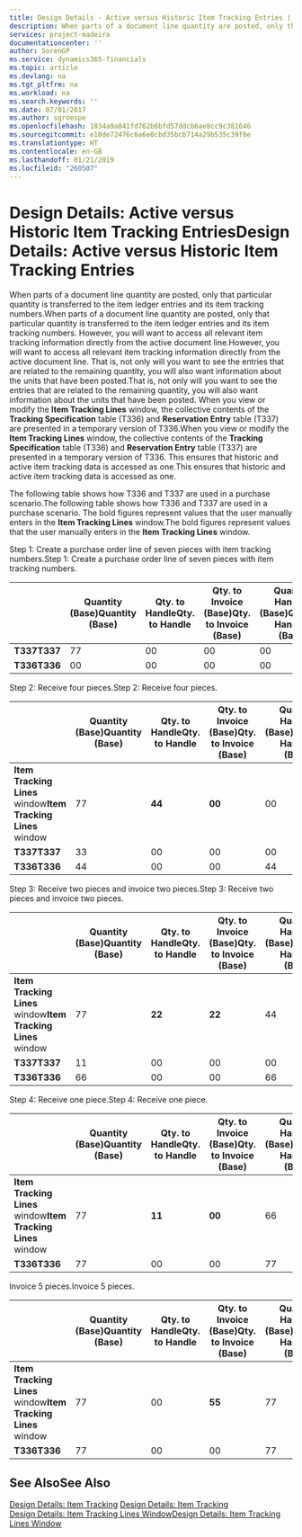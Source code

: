 ```yaml
---
title: Design Details - Active versus Historic Item Tracking Entries | Microsoft Docs
description: When parts of a document line quantity are posted, only that particular quantity is transferred to the item ledger entries and its item tracking numbers. However, you will want to access all relevant item tracking information directly from the active document line. That is, not only will you want to see the entries that are related to the remaining quantity, you will also want information about the units that have been posted. When you view or modify the **Item Tracking Lines** window, the collective contents of the **Tracking Specification** table (T336) and **Reservation Entry** table (T337) are presented in a temporary version of T336. This ensures that historic and active item tracking data is accessed as one.
services: project-madeira
documentationcenter: ''
author: SorenGP
ms.service: dynamics365-financials
ms.topic: article
ms.devlang: na
ms.tgt_pltfrm: na
ms.workload: na
ms.search.keywords: ''
ms.date: 07/01/2017
ms.author: sgroespe
ms.openlocfilehash: 1834a9a041fd762b6bfd57ddcb6ae8cc9c381646
ms.sourcegitcommit: e10de72476c6a6e0cbd35bcb714a29b535c39f0e
ms.translationtype: HT
ms.contentlocale: en-GB
ms.lasthandoff: 01/21/2019
ms.locfileid: "260507"
---
```

# <a name="design-details-active-versus-historic-item-tracking-entries"></a><span data-ttu-id="b3cf7-107">Design Details: Active versus Historic Item Tracking Entries</span><span class="sxs-lookup"><span data-stu-id="b3cf7-107">Design Details: Active versus Historic Item Tracking Entries</span></span>
<span data-ttu-id="b3cf7-108">When parts of a document line quantity are posted, only that particular quantity is transferred to the item ledger entries and its item tracking numbers.</span><span class="sxs-lookup"><span data-stu-id="b3cf7-108">When parts of a document line quantity are posted, only that particular quantity is transferred to the item ledger entries and its item tracking numbers.</span></span> <span data-ttu-id="b3cf7-109">However, you will want to access all relevant item tracking information directly from the active document line.</span><span class="sxs-lookup"><span data-stu-id="b3cf7-109">However, you will want to access all relevant item tracking information directly from the active document line.</span></span> <span data-ttu-id="b3cf7-110">That is, not only will you want to see the entries that are related to the remaining quantity, you will also want information about the units that have been posted.</span><span class="sxs-lookup"><span data-stu-id="b3cf7-110">That is, not only will you want to see the entries that are related to the remaining quantity, you will also want information about the units that have been posted.</span></span> <span data-ttu-id="b3cf7-111">When you view or modify the **Item Tracking Lines** window, the collective contents of the **Tracking Specification** table (T336) and **Reservation Entry** table (T337) are presented in a temporary version of T336.</span><span class="sxs-lookup"><span data-stu-id="b3cf7-111">When you view or modify the **Item Tracking Lines** window, the collective contents of the **Tracking Specification** table (T336) and **Reservation Entry** table (T337) are presented in a temporary version of T336.</span></span> <span data-ttu-id="b3cf7-112">This ensures that historic and active item tracking data is accessed as one.</span><span class="sxs-lookup"><span data-stu-id="b3cf7-112">This ensures that historic and active item tracking data is accessed as one.</span></span>  

 <span data-ttu-id="b3cf7-113">The following table shows how T336 and T337 are used in a purchase scenario.</span><span class="sxs-lookup"><span data-stu-id="b3cf7-113">The following table shows how T336 and T337 are used in a purchase scenario.</span></span> <span data-ttu-id="b3cf7-114">The bold figures represent values that the user manually enters in the **Item Tracking Lines** window.</span><span class="sxs-lookup"><span data-stu-id="b3cf7-114">The bold figures represent values that the user manually enters in the **Item Tracking Lines** window.</span></span>  

 <span data-ttu-id="b3cf7-115">Step 1: Create a purchase order line of seven pieces with item tracking numbers.</span><span class="sxs-lookup"><span data-stu-id="b3cf7-115">Step 1: Create a purchase order line of seven pieces with item tracking numbers.</span></span>  

||<span data-ttu-id="b3cf7-116">**Quantity (Base)**</span><span class="sxs-lookup"><span data-stu-id="b3cf7-116">**Quantity (Base)**</span></span>|<span data-ttu-id="b3cf7-117">**Qty. to Handle**</span><span class="sxs-lookup"><span data-stu-id="b3cf7-117">**Qty. to Handle**</span></span>|<span data-ttu-id="b3cf7-118">**Qty. to Invoice (Base)**</span><span class="sxs-lookup"><span data-stu-id="b3cf7-118">**Qty. to Invoice (Base)**</span></span>|<span data-ttu-id="b3cf7-119">**Quantity Handled (Base)**</span><span class="sxs-lookup"><span data-stu-id="b3cf7-119">**Quantity Handled (Base)**</span></span>|<span data-ttu-id="b3cf7-120">**Quantity Invoiced (Base)**</span><span class="sxs-lookup"><span data-stu-id="b3cf7-120">**Quantity Invoiced (Base)**</span></span>|  
|-|----------------------------------------------|--------------------------------------------|------------------------------------------------------|-------------------------------------------------------|--------------------------------------------------------|  
|<span data-ttu-id="b3cf7-121">**T337**</span><span class="sxs-lookup"><span data-stu-id="b3cf7-121">**T337**</span></span>|<span data-ttu-id="b3cf7-122">7</span><span class="sxs-lookup"><span data-stu-id="b3cf7-122">7</span></span>|<span data-ttu-id="b3cf7-123">0</span><span class="sxs-lookup"><span data-stu-id="b3cf7-123">0</span></span>|<span data-ttu-id="b3cf7-124">0</span><span class="sxs-lookup"><span data-stu-id="b3cf7-124">0</span></span>|<span data-ttu-id="b3cf7-125">0</span><span class="sxs-lookup"><span data-stu-id="b3cf7-125">0</span></span>|<span data-ttu-id="b3cf7-126">0</span><span class="sxs-lookup"><span data-stu-id="b3cf7-126">0</span></span>|  
|<span data-ttu-id="b3cf7-127">**T336**</span><span class="sxs-lookup"><span data-stu-id="b3cf7-127">**T336**</span></span>|<span data-ttu-id="b3cf7-128">0</span><span class="sxs-lookup"><span data-stu-id="b3cf7-128">0</span></span>|<span data-ttu-id="b3cf7-129">0</span><span class="sxs-lookup"><span data-stu-id="b3cf7-129">0</span></span>|<span data-ttu-id="b3cf7-130">0</span><span class="sxs-lookup"><span data-stu-id="b3cf7-130">0</span></span>|<span data-ttu-id="b3cf7-131">0</span><span class="sxs-lookup"><span data-stu-id="b3cf7-131">0</span></span>|<span data-ttu-id="b3cf7-132">0</span><span class="sxs-lookup"><span data-stu-id="b3cf7-132">0</span></span>|  

 <span data-ttu-id="b3cf7-133">Step 2: Receive four pieces.</span><span class="sxs-lookup"><span data-stu-id="b3cf7-133">Step 2: Receive four pieces.</span></span>  

||<span data-ttu-id="b3cf7-134">**Quantity (Base)**</span><span class="sxs-lookup"><span data-stu-id="b3cf7-134">**Quantity (Base)**</span></span>|<span data-ttu-id="b3cf7-135">**Qty. to Handle**</span><span class="sxs-lookup"><span data-stu-id="b3cf7-135">**Qty. to Handle**</span></span>|<span data-ttu-id="b3cf7-136">**Qty. to Invoice (Base)**</span><span class="sxs-lookup"><span data-stu-id="b3cf7-136">**Qty. to Invoice (Base)**</span></span>|<span data-ttu-id="b3cf7-137">**Quantity Handled (Base)**</span><span class="sxs-lookup"><span data-stu-id="b3cf7-137">**Quantity Handled (Base)**</span></span>|<span data-ttu-id="b3cf7-138">**Quantity Invoiced (Base)**</span><span class="sxs-lookup"><span data-stu-id="b3cf7-138">**Quantity Invoiced (Base)**</span></span>|  
|-|----------------------------------------------|--------------------------------------------|------------------------------------------------------|-------------------------------------------------------|--------------------------------------------------------|  
|<span data-ttu-id="b3cf7-139">**Item Tracking Lines** window</span><span class="sxs-lookup"><span data-stu-id="b3cf7-139">**Item Tracking Lines** window</span></span>|<span data-ttu-id="b3cf7-140">7</span><span class="sxs-lookup"><span data-stu-id="b3cf7-140">7</span></span>|<span data-ttu-id="b3cf7-141">**4**</span><span class="sxs-lookup"><span data-stu-id="b3cf7-141">**4**</span></span>|<span data-ttu-id="b3cf7-142">**0**</span><span class="sxs-lookup"><span data-stu-id="b3cf7-142">**0**</span></span>|<span data-ttu-id="b3cf7-143">0</span><span class="sxs-lookup"><span data-stu-id="b3cf7-143">0</span></span>|<span data-ttu-id="b3cf7-144">0</span><span class="sxs-lookup"><span data-stu-id="b3cf7-144">0</span></span>|  
|<span data-ttu-id="b3cf7-145">**T337**</span><span class="sxs-lookup"><span data-stu-id="b3cf7-145">**T337**</span></span>|<span data-ttu-id="b3cf7-146">3</span><span class="sxs-lookup"><span data-stu-id="b3cf7-146">3</span></span>|<span data-ttu-id="b3cf7-147">0</span><span class="sxs-lookup"><span data-stu-id="b3cf7-147">0</span></span>|<span data-ttu-id="b3cf7-148">0</span><span class="sxs-lookup"><span data-stu-id="b3cf7-148">0</span></span>|<span data-ttu-id="b3cf7-149">0</span><span class="sxs-lookup"><span data-stu-id="b3cf7-149">0</span></span>|<span data-ttu-id="b3cf7-150">0</span><span class="sxs-lookup"><span data-stu-id="b3cf7-150">0</span></span>|  
|<span data-ttu-id="b3cf7-151">**T336**</span><span class="sxs-lookup"><span data-stu-id="b3cf7-151">**T336**</span></span>|<span data-ttu-id="b3cf7-152">4</span><span class="sxs-lookup"><span data-stu-id="b3cf7-152">4</span></span>|<span data-ttu-id="b3cf7-153">0</span><span class="sxs-lookup"><span data-stu-id="b3cf7-153">0</span></span>|<span data-ttu-id="b3cf7-154">0</span><span class="sxs-lookup"><span data-stu-id="b3cf7-154">0</span></span>|<span data-ttu-id="b3cf7-155">4</span><span class="sxs-lookup"><span data-stu-id="b3cf7-155">4</span></span>|<span data-ttu-id="b3cf7-156">0</span><span class="sxs-lookup"><span data-stu-id="b3cf7-156">0</span></span>|  

 <span data-ttu-id="b3cf7-157">Step 3: Receive two pieces and invoice two pieces.</span><span class="sxs-lookup"><span data-stu-id="b3cf7-157">Step 3: Receive two pieces and invoice two pieces.</span></span>  

||<span data-ttu-id="b3cf7-158">**Quantity (Base)**</span><span class="sxs-lookup"><span data-stu-id="b3cf7-158">**Quantity (Base)**</span></span>|<span data-ttu-id="b3cf7-159">**Qty. to Handle**</span><span class="sxs-lookup"><span data-stu-id="b3cf7-159">**Qty. to Handle**</span></span>|<span data-ttu-id="b3cf7-160">**Qty. to Invoice (Base)**</span><span class="sxs-lookup"><span data-stu-id="b3cf7-160">**Qty. to Invoice (Base)**</span></span>|<span data-ttu-id="b3cf7-161">**Quantity Handled (Base)**</span><span class="sxs-lookup"><span data-stu-id="b3cf7-161">**Quantity Handled (Base)**</span></span>|<span data-ttu-id="b3cf7-162">**Quantity Invoiced (Base)**</span><span class="sxs-lookup"><span data-stu-id="b3cf7-162">**Quantity Invoiced (Base)**</span></span>|  
|-|----------------------------------------------|--------------------------------------------|------------------------------------------------------|-------------------------------------------------------|--------------------------------------------------------|  
|<span data-ttu-id="b3cf7-163">**Item Tracking Lines** window</span><span class="sxs-lookup"><span data-stu-id="b3cf7-163">**Item Tracking Lines** window</span></span>|<span data-ttu-id="b3cf7-164">7</span><span class="sxs-lookup"><span data-stu-id="b3cf7-164">7</span></span>|<span data-ttu-id="b3cf7-165">**2**</span><span class="sxs-lookup"><span data-stu-id="b3cf7-165">**2**</span></span>|<span data-ttu-id="b3cf7-166">**2**</span><span class="sxs-lookup"><span data-stu-id="b3cf7-166">**2**</span></span>|<span data-ttu-id="b3cf7-167">4</span><span class="sxs-lookup"><span data-stu-id="b3cf7-167">4</span></span>|<span data-ttu-id="b3cf7-168">0</span><span class="sxs-lookup"><span data-stu-id="b3cf7-168">0</span></span>|  
|<span data-ttu-id="b3cf7-169">**T337**</span><span class="sxs-lookup"><span data-stu-id="b3cf7-169">**T337**</span></span>|<span data-ttu-id="b3cf7-170">1</span><span class="sxs-lookup"><span data-stu-id="b3cf7-170">1</span></span>|<span data-ttu-id="b3cf7-171">0</span><span class="sxs-lookup"><span data-stu-id="b3cf7-171">0</span></span>|<span data-ttu-id="b3cf7-172">0</span><span class="sxs-lookup"><span data-stu-id="b3cf7-172">0</span></span>|<span data-ttu-id="b3cf7-173">0</span><span class="sxs-lookup"><span data-stu-id="b3cf7-173">0</span></span>|<span data-ttu-id="b3cf7-174">0</span><span class="sxs-lookup"><span data-stu-id="b3cf7-174">0</span></span>|  
|<span data-ttu-id="b3cf7-175">**T336**</span><span class="sxs-lookup"><span data-stu-id="b3cf7-175">**T336**</span></span>|<span data-ttu-id="b3cf7-176">6</span><span class="sxs-lookup"><span data-stu-id="b3cf7-176">6</span></span>|<span data-ttu-id="b3cf7-177">0</span><span class="sxs-lookup"><span data-stu-id="b3cf7-177">0</span></span>|<span data-ttu-id="b3cf7-178">0</span><span class="sxs-lookup"><span data-stu-id="b3cf7-178">0</span></span>|<span data-ttu-id="b3cf7-179">6</span><span class="sxs-lookup"><span data-stu-id="b3cf7-179">6</span></span>|<span data-ttu-id="b3cf7-180">2</span><span class="sxs-lookup"><span data-stu-id="b3cf7-180">2</span></span>|  

 <span data-ttu-id="b3cf7-181">Step 4: Receive one piece.</span><span class="sxs-lookup"><span data-stu-id="b3cf7-181">Step 4: Receive one piece.</span></span>  

||<span data-ttu-id="b3cf7-182">**Quantity (Base)**</span><span class="sxs-lookup"><span data-stu-id="b3cf7-182">**Quantity (Base)**</span></span>|<span data-ttu-id="b3cf7-183">**Qty. to Handle**</span><span class="sxs-lookup"><span data-stu-id="b3cf7-183">**Qty. to Handle**</span></span>|<span data-ttu-id="b3cf7-184">**Qty. to Invoice (Base)**</span><span class="sxs-lookup"><span data-stu-id="b3cf7-184">**Qty. to Invoice (Base)**</span></span>|<span data-ttu-id="b3cf7-185">**Quantity Handled (Base)**</span><span class="sxs-lookup"><span data-stu-id="b3cf7-185">**Quantity Handled (Base)**</span></span>|<span data-ttu-id="b3cf7-186">**Quantity Invoiced (Base)**</span><span class="sxs-lookup"><span data-stu-id="b3cf7-186">**Quantity Invoiced (Base)**</span></span>|  
|-|----------------------------------------------|--------------------------------------------|------------------------------------------------------|-------------------------------------------------------|--------------------------------------------------------|  
|<span data-ttu-id="b3cf7-187">**Item Tracking Lines** window</span><span class="sxs-lookup"><span data-stu-id="b3cf7-187">**Item Tracking Lines** window</span></span>|<span data-ttu-id="b3cf7-188">7</span><span class="sxs-lookup"><span data-stu-id="b3cf7-188">7</span></span>|<span data-ttu-id="b3cf7-189">**1**</span><span class="sxs-lookup"><span data-stu-id="b3cf7-189">**1**</span></span>|<span data-ttu-id="b3cf7-190">**0**</span><span class="sxs-lookup"><span data-stu-id="b3cf7-190">**0**</span></span>|<span data-ttu-id="b3cf7-191">6</span><span class="sxs-lookup"><span data-stu-id="b3cf7-191">6</span></span>|<span data-ttu-id="b3cf7-192">2</span><span class="sxs-lookup"><span data-stu-id="b3cf7-192">2</span></span>|  
|<span data-ttu-id="b3cf7-193">**T336**</span><span class="sxs-lookup"><span data-stu-id="b3cf7-193">**T336**</span></span>|<span data-ttu-id="b3cf7-194">7</span><span class="sxs-lookup"><span data-stu-id="b3cf7-194">7</span></span>|<span data-ttu-id="b3cf7-195">0</span><span class="sxs-lookup"><span data-stu-id="b3cf7-195">0</span></span>|<span data-ttu-id="b3cf7-196">0</span><span class="sxs-lookup"><span data-stu-id="b3cf7-196">0</span></span>|<span data-ttu-id="b3cf7-197">7</span><span class="sxs-lookup"><span data-stu-id="b3cf7-197">7</span></span>|<span data-ttu-id="b3cf7-198">2</span><span class="sxs-lookup"><span data-stu-id="b3cf7-198">2</span></span>|  

 <span data-ttu-id="b3cf7-199">Invoice 5 pieces.</span><span class="sxs-lookup"><span data-stu-id="b3cf7-199">Invoice 5 pieces.</span></span>  

||<span data-ttu-id="b3cf7-200">**Quantity (Base)**</span><span class="sxs-lookup"><span data-stu-id="b3cf7-200">**Quantity (Base)**</span></span>|<span data-ttu-id="b3cf7-201">**Qty. to Handle**</span><span class="sxs-lookup"><span data-stu-id="b3cf7-201">**Qty. to Handle**</span></span>|<span data-ttu-id="b3cf7-202">**Qty. to Invoice (Base)**</span><span class="sxs-lookup"><span data-stu-id="b3cf7-202">**Qty. to Invoice (Base)**</span></span>|<span data-ttu-id="b3cf7-203">**Quantity Handled (Base)**</span><span class="sxs-lookup"><span data-stu-id="b3cf7-203">**Quantity Handled (Base)**</span></span>|<span data-ttu-id="b3cf7-204">**Quantity Invoiced (Base)**</span><span class="sxs-lookup"><span data-stu-id="b3cf7-204">**Quantity Invoiced (Base)**</span></span>|  
|-|----------------------------------------------|--------------------------------------------|------------------------------------------------------|-------------------------------------------------------|--------------------------------------------------------|  
|<span data-ttu-id="b3cf7-205">**Item Tracking Lines** window</span><span class="sxs-lookup"><span data-stu-id="b3cf7-205">**Item Tracking Lines** window</span></span>|<span data-ttu-id="b3cf7-206">7</span><span class="sxs-lookup"><span data-stu-id="b3cf7-206">7</span></span>|<span data-ttu-id="b3cf7-207">0</span><span class="sxs-lookup"><span data-stu-id="b3cf7-207">0</span></span>|<span data-ttu-id="b3cf7-208">**5**</span><span class="sxs-lookup"><span data-stu-id="b3cf7-208">**5**</span></span>|<span data-ttu-id="b3cf7-209">7</span><span class="sxs-lookup"><span data-stu-id="b3cf7-209">7</span></span>|<span data-ttu-id="b3cf7-210">2</span><span class="sxs-lookup"><span data-stu-id="b3cf7-210">2</span></span>|  
|<span data-ttu-id="b3cf7-211">**T336**</span><span class="sxs-lookup"><span data-stu-id="b3cf7-211">**T336**</span></span>|<span data-ttu-id="b3cf7-212">7</span><span class="sxs-lookup"><span data-stu-id="b3cf7-212">7</span></span>|<span data-ttu-id="b3cf7-213">0</span><span class="sxs-lookup"><span data-stu-id="b3cf7-213">0</span></span>|<span data-ttu-id="b3cf7-214">0</span><span class="sxs-lookup"><span data-stu-id="b3cf7-214">0</span></span>|<span data-ttu-id="b3cf7-215">7</span><span class="sxs-lookup"><span data-stu-id="b3cf7-215">7</span></span>|<span data-ttu-id="b3cf7-216">7</span><span class="sxs-lookup"><span data-stu-id="b3cf7-216">7</span></span>|  

## <a name="see-also"></a><span data-ttu-id="b3cf7-217">See Also</span><span class="sxs-lookup"><span data-stu-id="b3cf7-217">See Also</span></span>  
 <span data-ttu-id="b3cf7-218">[Design Details: Item Tracking](design-details-item-tracking.md) </span><span class="sxs-lookup"><span data-stu-id="b3cf7-218">[Design Details: Item Tracking](design-details-item-tracking.md) </span></span>  
 [<span data-ttu-id="b3cf7-219">Design Details: Item Tracking Lines Window</span><span class="sxs-lookup"><span data-stu-id="b3cf7-219">Design Details: Item Tracking Lines Window</span></span>](design-details-item-tracking-lines-window.md)
